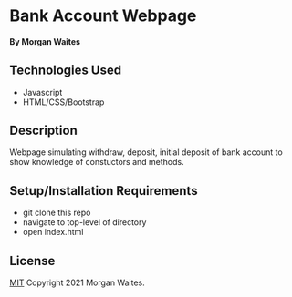 # Bank Account Webpage

#### By Morgan Waites

## Technologies Used

* Javascript
* HTML/CSS/Bootstrap

## Description

Webpage simulating withdraw, deposit, initial deposit of bank account to show knowledge of constuctors and methods.

## Setup/Installation Requirements

* git clone this repo
* navigate to top-level of directory
* open index.html

## License
[MIT](https://opensource.org/licenses/MIT) Copyright 2021 Morgan Waites.